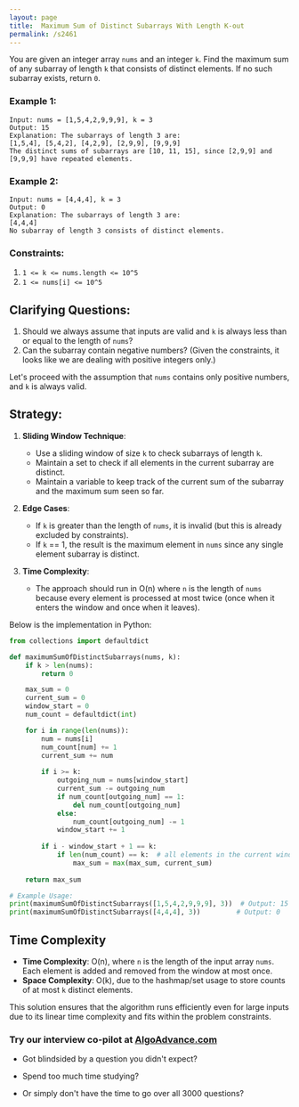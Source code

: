 ```yaml
---
layout: page
title:  Maximum Sum of Distinct Subarrays With Length K-out
permalink: /s2461
---
```


You are given an integer array `nums` and an integer `k`. Find the maximum sum of any subarray of length `k` that consists of distinct elements. If no such subarray exists, return `0`.

### Example 1:
```
Input: nums = [1,5,4,2,9,9,9], k = 3
Output: 15
Explanation: The subarrays of length 3 are:
[1,5,4], [5,4,2], [4,2,9], [2,9,9], [9,9,9]
The distinct sums of subarrays are [10, 11, 15], since [2,9,9] and [9,9,9] have repeated elements.
```

### Example 2:
```
Input: nums = [4,4,4], k = 3
Output: 0
Explanation: The subarrays of length 3 are:
[4,4,4]
No subarray of length 3 consists of distinct elements.
```

### Constraints:
1. `1 <= k <= nums.length <= 10^5`
2. `1 <= nums[i] <= 10^5`

## Clarifying Questions:
1. Should we always assume that inputs are valid and `k` is always less than or equal to the length of `nums`?
2. Can the subarray contain negative numbers? (Given the constraints, it looks like we are dealing with positive integers only.)

Let's proceed with the assumption that `nums` contains only positive numbers, and `k` is always valid.

## Strategy:

1. **Sliding Window Technique**: 
    - Use a sliding window of size `k` to check subarrays of length `k`.
    - Maintain a set to check if all elements in the current subarray are distinct.
    - Maintain a variable to keep track of the current sum of the subarray and the maximum sum seen so far.

2. **Edge Cases**:
    - If `k` is greater than the length of `nums`, it is invalid (but this is already excluded by constraints).
    - If `k` == 1, the result is the maximum element in `nums` since any single element subarray is distinct.

3. **Time Complexity**:
    - The approach should run in O(n) where `n` is the length of `nums` because every element is processed at most twice (once when it enters the window and once when it leaves).

Below is the implementation in Python:

```python
from collections import defaultdict

def maximumSumOfDistinctSubarrays(nums, k):
    if k > len(nums):
        return 0

    max_sum = 0
    current_sum = 0
    window_start = 0
    num_count = defaultdict(int)

    for i in range(len(nums)):
        num = nums[i]
        num_count[num] += 1
        current_sum += num
        
        if i >= k:
            outgoing_num = nums[window_start]
            current_sum -= outgoing_num
            if num_count[outgoing_num] == 1:
                del num_count[outgoing_num]
            else:
                num_count[outgoing_num] -= 1
            window_start += 1
        
        if i - window_start + 1 == k:
            if len(num_count) == k:  # all elements in the current window are distinct
                max_sum = max(max_sum, current_sum)
    
    return max_sum

# Example Usage:
print(maximumSumOfDistinctSubarrays([1,5,4,2,9,9,9], 3))  # Output: 15
print(maximumSumOfDistinctSubarrays([4,4,4], 3))         # Output: 0
```

## Time Complexity
- **Time Complexity**: O(n), where `n` is the length of the input array `nums`. Each element is added and removed from the window at most once.
- **Space Complexity**: O(k), due to the hashmap/set usage to store counts of at most `k` distinct elements.

This solution ensures that the algorithm runs efficiently even for large inputs due to its linear time complexity and fits within the problem constraints.


### Try our interview co-pilot at [AlgoAdvance.com](https://algoAdvance.com)

- Got blindsided by a question you didn't expect?

- Spend too much time studying?

- Or simply don't have the time to go over all 3000 questions?


